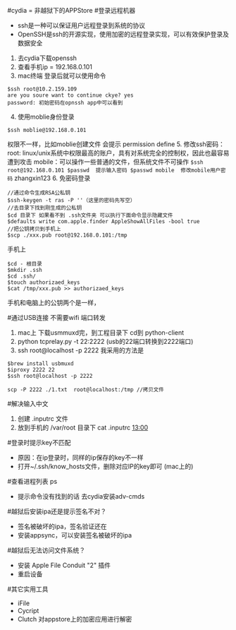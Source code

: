 #cydia = 非越狱下的APPStore
#登录远程机器
- ssh是一种可以保证用户远程登录到系统的协议
- OpenSSH是ssh的开源实现，使用加密的远程登录实现，可以有效保护登录及数据安全
1. 去cydia下载openssh
2. 查看手机ip = 192.168.0.101
3. mac终端 登录后就可以使用命令
```
$ssh root@10.2.159.109
are you soure want to continue ckye? yes
password: 初始密码在opnssh app中可以看到
```
4. 使用moblie身份登录
```
$ssh moblie@192.168.0.101
```
权限不一样，比如moblie创建文件 会提示 permission define
5. 修改ssh密码：
    root: linux/unix系统中权限最高的账户，具有对系统完全的控制权，因此也最容易遭到攻击
    mobile：可以操作一些普通的文件，但系统文件不可操作
    ```
    $ssh root@192.168.0.101
    $passwd  提示输入密码
    $passwd mobile  修改mobile用户密码
    ```
    zhangxin123
6. 免密码登录  
``` 
//通过命令生成RSA公私钥
$ssh-keygen -t ras -P ''（这里的密码先写空）
//去目录下找到刚生成的公私钥
$cd 目录下 如果看不到 .ssh文件夹 可以执行下面命令显示隐藏文件
$defaults write com.apple.finder AppleShowAllFiles -bool true
//把公钥拷贝到手机上
$scp ./xxx.pub root@192.168.0.101:/tmp
```
手机上
```
$cd - 根目录
$mkdir .ssh
$cd .ssh/
$touch authorizaed_keys
$cat /tmp/xxx.pub >> authorizaed_keys
```
手机和电脑上的公钥两个是一样，

#通过USB连接 不需要wifi 端口转发 
1. mac上 下载usmmuxd完，到工程目录下 cd到 python-client
2. python tcprelay.py -t 22:2222 (usb的22端口转换到2222端口)
3. ssh root@localhost -p 2222
我采用的方法是
```
$brew install usbmuxd
$iproxy 2222 22
$ssh root@localhost -p 2222
```
```
scp -P 2222 ./1.txt  root@localhost:/tmp //拷贝文件
```

#解决输入中文
1. 创建 .inputrc  文件
2. 放到手机的 /var/root 目录下
cat .inputrc [13:00](https://www.youtube.com/watch?v=Bg571yNLXs8&list=PL4XMD13FgeTTa4B1MKNRI7lrPlr4izRBg&index=4)

#登录时提示key不匹配 
- 原因：在ip登录时，同样的ip保存的key不一样
- 打开~/.ssh/know_hosts文件，删除对应IP的key即可 (mac上的)

#查看进程列表 ps
- 提示命令没有找到的话 去cydia安装adv-cmds

#越狱后安装ipa还是提示签名不对？ 
- 签名被破坏的ipa，签名验证还在
- 安装appsync，可以安装签名被破坏的ipa

#越狱后无法访问文件系统？
- 安装 Apple File Conduit "2" 插件
- 重启设备

#其它实用工具
- iFile
- Cycript 
- Clutch 对appstore上的加密应用进行解密

















